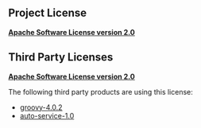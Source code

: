 <!-- Created by CodeLicenseManager -->
## Project License

__[Apache Software License version 2.0](http://www.apache.org/licenses/LICENSE-2.0.html)__

## Third Party Licenses

__[Apache Software License version 2.0](http://www.apache.org/licenses/LICENSE-2.0.txt)__

The following third party products are using this license:

* [groovy-4.0.2](https://groovy-lang.org)
* [auto-service-1.0](https://github.com/google/auto/tree/master/service)

<!-- CLM -->
